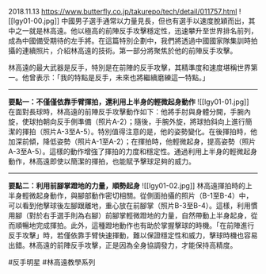 2018.11.13
https://www.butterfly.co.jp/takurepo/tech/detail/011757.html
![[lgy01-00.jpg]]
中國男子選手通常以力量見長，但也有選手以速度脫穎而出，其中之一就是林高遠。他以極高的前陣反手攻擊穩定性，迅速攀升至世界排名前列，成為中國備受期待的左手將。在這篇特別企劃中，我們將透過中國國家隊集訓時拍攝的連續照片，介紹林高遠的技術。第一部分將聚焦於他的前陣反手攻擊。

林高遠的最大武器是反手，特別是在前陣的反手攻擊，其精準度和速度堪稱世界第一。他曾表示：「我的特點是反手，未來也將繼續磨練這一特點。」

---

**要點一：不僅僅依靠手臂揮拍，還利用上半身的輕微起身動作**
![[lgy01-01.jpg]]
在面對長球時，林高遠的前陣反手攻擊動作如下：他將手肘與身體分開，手腕內旋，使球拍朝向反手側準備（照片A-2）；隨後，手腕外旋，將球拍斜向上進行簡潔的揮拍（照片A-3至A-5）。特別值得注意的是，他的姿勢變化。在後揮拍時，他加深前傾，降低姿勢（照片A-1至A-2）；在揮拍時，他輕微起身，提高姿勢（照片A-3至A-5）。這樣的動作增強了揮拍的力度和穩定性。通過利用上半身的輕微起身動作，林高遠即使以簡潔的揮拍，也能賦予擊球足夠的威力。

---

**要點二：利用前腳掌蹬地的力量，順勢起身**
![[lgy01-02.jpg]]
林高遠揮拍時的上半身輕微起身動作，與腳部動作密切相關。從側面拍攝的照片（B-1至B-4）中，可以看到他擊球後左腳跟離地，重心放在前腳掌（照片B-3至B-4）。這樣，利用慣用腳（對於右手選手則為右腳）前腳掌輕微蹬地的力量，自然帶動上半身起身，從而順暢地完成揮拍。此外，這種蹬地動作也有助於掌握擊球的時機。「在前陣進行反手攻擊」時，若僅依靠手臂快速揮動，難以保證穩定性和威力，擊球時機也容易出錯。林高遠的前陣反手攻擊，正是因為全身協調發力，才能保持高精度。

#反手明星 #林高遠教學系列

